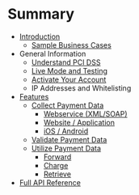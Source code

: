 # Summary

* [Introduction](README.md)
   * [Sample Business Cases](sample_business_cases.md)
* General Information
   * [Understand PCI DSS](understand_pci_dss.md)
   * [Live Mode and Testing](live_mode-test.md)
   * [Activate Your Account](activate_account.md)
   * IP Addresses and Whitelisting
* [Features](features.md)
   * [Collect Payment Data](collect_payment_data.md)
       * [Webservice (XML/SOAP)](webservice.md)
       * [Website / Application](website-application.md)
       * [iOS / Android](mobile-app.md)
   * [Validate Payment Data](validate.md)
   * [Utilize Payment Data](utilize.md)
       * [Forward](forward.md)
       * [Charge](charge.md)
       * [Retrieve](retrieve.md)
* [Full API Reference](full_api_reference.md)

